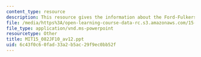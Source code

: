 ```yaml
---
content_type: resource
description: This resource gives the information about the Ford-Fulkerson algorithm.
file: /media/https%3A/open-learning-course-data-rc.s3.amazonaws.com/15-082j-network-optimization-fall-2010/6c43f0c60fad33a2b5ac29f9ec0bb52f_MIT15_082JF10_av12.ppt
file_type: application/vnd.ms-powerpoint
resourcetype: Other
title: MIT15_082JF10_av12.ppt
uid: 6c43f0c6-0fad-33a2-b5ac-29f9ec0bb52f
---
```


